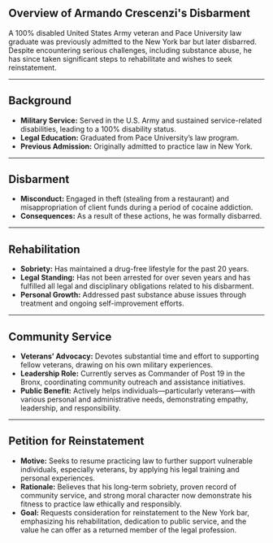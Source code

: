 ## Overview of Armando Crescenzi's Disbarment

A 100% disabled United States Army veteran and Pace University law graduate was previously admitted to the New York bar but later disbarred. Despite encountering serious challenges, including substance abuse, he has since taken significant steps to rehabilitate and wishes to seek reinstatement.

---

## Background

- **Military Service:** Served in the U.S. Army and sustained service-related disabilities, leading to a 100% disability status.
- **Legal Education:** Graduated from Pace University’s law program.
- **Previous Admission:** Originally admitted to practice law in New York.

---

## Disbarment

- **Misconduct:** Engaged in theft (stealing from a restaurant) and misappropriation of client funds during a period of cocaine addiction.
- **Consequences:** As a result of these actions, he was formally disbarred.

---

## Rehabilitation

- **Sobriety:** Has maintained a drug-free lifestyle for the past 20 years.
- **Legal Standing:** Has not been arrested for over seven years and has fulfilled all legal and disciplinary obligations related to his disbarment.
- **Personal Growth:** Addressed past substance abuse issues through treatment and ongoing self-improvement efforts.

---

## Community Service

- **Veterans’ Advocacy:** Devotes substantial time and effort to supporting fellow veterans, drawing on his own military experiences.
- **Leadership Role:** Currently serves as Commander of Post 19 in the Bronx, coordinating community outreach and assistance initiatives.
- **Public Benefit:** Actively helps individuals—particularly veterans—with various personal and administrative needs, demonstrating empathy, leadership, and responsibility.

---

## Petition for Reinstatement

- **Motive:** Seeks to resume practicing law to further support vulnerable individuals, especially veterans, by applying his legal training and personal experiences.
- **Rationale:** Believes that his long-term sobriety, proven record of community service, and strong moral character now demonstrate his fitness to practice law ethically and responsibly.
- **Goal:** Requests consideration for reinstatement to the New York bar, emphasizing his rehabilitation, dedication to public service, and the value he can offer as a returned member of the legal profession.
